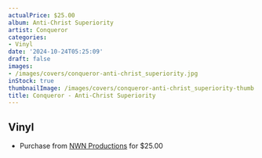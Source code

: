 ```yaml
---
actualPrice: $25.00
album: Anti-Christ Superiority
artist: Conqueror
categories:
- Vinyl
date: '2024-10-24T05:25:09'
draft: false
images:
- /images/covers/conqueror-anti-christ_superiority.jpg
inStock: true
thumbnailImage: /images/covers/conqueror-anti-christ_superiority-thumb.jpg
title: Conqueror - Anti-Christ Superiority
---
```


## Vinyl
* Purchase from [NWN Productions](http://shop.nwnprod.com/index.php?route=product/product&path=75&product_id=57065&sort=pd.name&order=ASC) for $25.00
